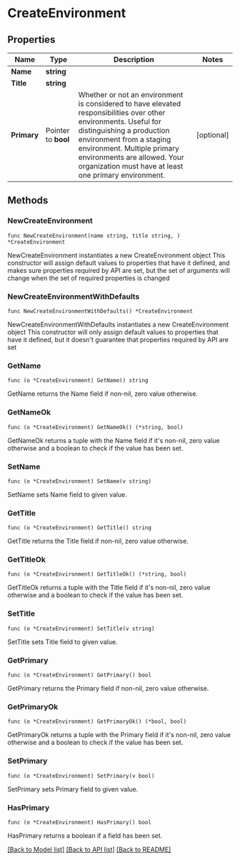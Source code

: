 # CreateEnvironment

## Properties

Name | Type | Description | Notes
------------ | ------------- | ------------- | -------------
**Name** | **string** |  | 
**Title** | **string** |  | 
**Primary** | Pointer to **bool** | Whether or not an environment is considered to have elevated responsibilities over other environments. Useful for distinguishing a production environment from a staging environment. Multiple primary environments are allowed. Your organization must have at least one primary environment.  | [optional] 

## Methods

### NewCreateEnvironment

`func NewCreateEnvironment(name string, title string, ) *CreateEnvironment`

NewCreateEnvironment instantiates a new CreateEnvironment object
This constructor will assign default values to properties that have it defined,
and makes sure properties required by API are set, but the set of arguments
will change when the set of required properties is changed

### NewCreateEnvironmentWithDefaults

`func NewCreateEnvironmentWithDefaults() *CreateEnvironment`

NewCreateEnvironmentWithDefaults instantiates a new CreateEnvironment object
This constructor will only assign default values to properties that have it defined,
but it doesn't guarantee that properties required by API are set

### GetName

`func (o *CreateEnvironment) GetName() string`

GetName returns the Name field if non-nil, zero value otherwise.

### GetNameOk

`func (o *CreateEnvironment) GetNameOk() (*string, bool)`

GetNameOk returns a tuple with the Name field if it's non-nil, zero value otherwise
and a boolean to check if the value has been set.

### SetName

`func (o *CreateEnvironment) SetName(v string)`

SetName sets Name field to given value.


### GetTitle

`func (o *CreateEnvironment) GetTitle() string`

GetTitle returns the Title field if non-nil, zero value otherwise.

### GetTitleOk

`func (o *CreateEnvironment) GetTitleOk() (*string, bool)`

GetTitleOk returns a tuple with the Title field if it's non-nil, zero value otherwise
and a boolean to check if the value has been set.

### SetTitle

`func (o *CreateEnvironment) SetTitle(v string)`

SetTitle sets Title field to given value.


### GetPrimary

`func (o *CreateEnvironment) GetPrimary() bool`

GetPrimary returns the Primary field if non-nil, zero value otherwise.

### GetPrimaryOk

`func (o *CreateEnvironment) GetPrimaryOk() (*bool, bool)`

GetPrimaryOk returns a tuple with the Primary field if it's non-nil, zero value otherwise
and a boolean to check if the value has been set.

### SetPrimary

`func (o *CreateEnvironment) SetPrimary(v bool)`

SetPrimary sets Primary field to given value.

### HasPrimary

`func (o *CreateEnvironment) HasPrimary() bool`

HasPrimary returns a boolean if a field has been set.


[[Back to Model list]](../README.md#documentation-for-models) [[Back to API list]](../README.md#documentation-for-api-endpoints) [[Back to README]](../README.md)


